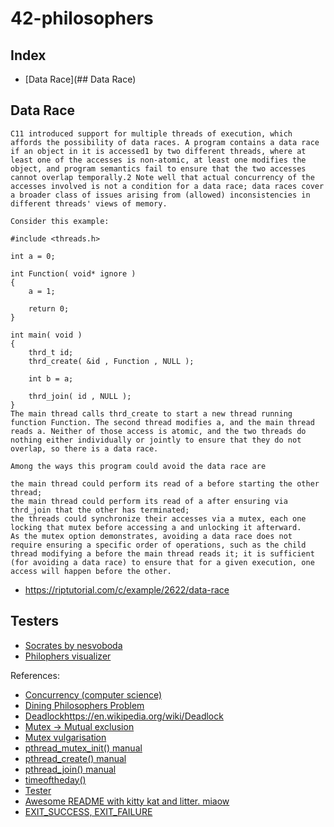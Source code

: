 # 42-philosophers

## Index
- [Data Race](## Data Race)


## Data Race

```
C11 introduced support for multiple threads of execution, which affords the possibility of data races. A program contains a data race if an object in it is accessed1 by two different threads, where at least one of the accesses is non-atomic, at least one modifies the object, and program semantics fail to ensure that the two accesses cannot overlap temporally.2 Note well that actual concurrency of the accesses involved is not a condition for a data race; data races cover a broader class of issues arising from (allowed) inconsistencies in different threads' views of memory.

Consider this example:

#include <threads.h>

int a = 0;

int Function( void* ignore )
{
    a = 1;

    return 0;
}

int main( void )
{
    thrd_t id;
    thrd_create( &id , Function , NULL );

    int b = a;

    thrd_join( id , NULL );
}
The main thread calls thrd_create to start a new thread running function Function. The second thread modifies a, and the main thread reads a. Neither of those access is atomic, and the two threads do nothing either individually or jointly to ensure that they do not overlap, so there is a data race.

Among the ways this program could avoid the data race are

the main thread could perform its read of a before starting the other thread;
the main thread could perform its read of a after ensuring via thrd_join that the other has terminated;
the threads could synchronize their accesses via a mutex, each one locking that mutex before accessing a and unlocking it afterward.
As the mutex option demonstrates, avoiding a data race does not require ensuring a specific order of operations, such as the child thread modifying a before the main thread reads it; it is sufficient (for avoiding a data race) to ensure that for a given execution, one access will happen before the other.
```
- https://riptutorial.com/c/example/2622/data-race


## Testers

- [Socrates by nesvoboda](https://github.com/nesvoboda/socrates)
- [Philophers visualizer](https://nafuka11.github.io/philosophers-visualizer/)

References:
- [Concurrency (computer science)](https://en.wikipedia.org/wiki/Concurrency_(computer_science))
- [Dining Philosophers Problem](https://en.wikipedia.org/wiki/Dining_philosophers_problem)
- [Deadlock]()https://en.wikipedia.org/wiki/Deadlock
- [Mutex -> Mutual exclusion](https://en.wikipedia.org/wiki/Mutual_exclusion)
- [Mutex vulgarisation](https://stackoverflow.com/questions/34524/what-is-a-mutex)
- [pthread_mutex_init() manual](https://linux.die.net/man/3/pthread_mutex_init)
- [pthread_create() manual](https://linux.die.net/man/3/pthread_create)
- [pthread_join() manual](https://linux.die.net/man/3/pthread_join)
- [timeoftheday()](https://linuxhint.com/gettimeofday_c_language/)
- [Tester](https://github.com/newlinuxbot/Philosphers-42Project-Tester/blob/master/start.sh)
- [Awesome README with kitty kat and litter. miaow](https://github.com/lavrenovamaria/42-philosophers)
- [EXIT_SUCCESS, EXIT_FAILURE](https://en.cppreference.com/w/c/program/EXIT_status)